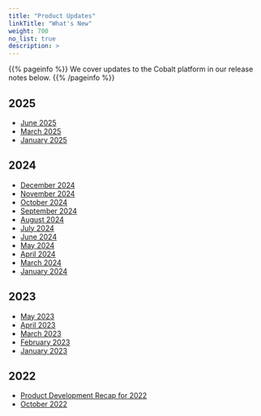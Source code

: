 ```yaml
---
title: "Product Updates"
linkTitle: "What's New"
weight: 700
no_list: true
description: >
---
```


{{% pageinfo %}}
We cover updates to the Cobalt platform in our release notes below.
{{% /pageinfo %}}

## 2025

- [June 2025](/product-updates/release-notes-June-2025/)
- [March 2025](/product-updates/release-notes-March-2025/)
- [January 2025](/product-updates/release-notes-January-2025/)

## 2024

- [December 2024](/product-updates/release-notes-December-2024/)
- [November 2024](/product-updates/release-notes-November-2024/)
- [October 2024](/product-updates/release-notes-October-2024/)
- [September 2024](/product-updates/release-notes-September-2024/)
- [August 2024](/product-updates/release-notes-August-2024/)
- [July 2024](/product-updates/release-notes-July-2024/)
- [June 2024](/product-updates/release-notes-June-2024/)
- [May 2024](/product-updates/release-notes-may-2024/)
- [April 2024](/product-updates/release-notes-April-2024/)
- [March 2024](/product-updates/release-notes-march-2024/)
- [January 2024](/product-updates/release-notes-january-2024/)

## 2023

- [May 2023](https://www.cobalt.io/blog/cobalt-release-blog-may-2023)
- [April 2023](https://www.cobalt.io/blog/cobalt-release-blog-april-2023)
- [March 2023](https://www.cobalt.io/blog/cobalt-release-blog-march-2023)
- [February 2023](https://www.cobalt.io/blog/cobalt-release-blog-february-2023)
- [January 2023](https://www.cobalt.io/blog/cobalt-release-blog-january-2023)

## 2022

- [Product Development Recap for 2022](https://www.cobalt.io/blog/product-development-recap-how-we-made-pentest-as-service-better-in-2022)
- [October 2022](https://www.cobalt.io/blog/cobalt-release-blog-october)
